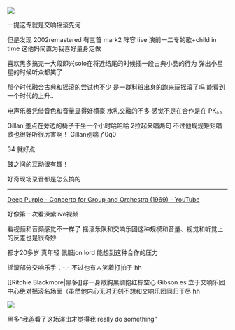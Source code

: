 ![](https://picture-guan.oss-cn-hangzhou.aliyuncs.com/20220818145043.png)

一提这专就是交响摇滚先河 

但是发现 2002remastered 有三首 mark2 阵容 live 演前一二专的歌+child in time 这他妈简直为我喜好量身定做

喜欢黑多搞完一大段即兴solo在将近结尾的时候插一段古典小品的行为 弹出小星星的时候听众都笑了

那个时代融合古典和摇滚的尝试也不少 是一群科班出身的跑来玩摇滚了吗 能看到一个时代的上升..

电声乐器凭借音色和音量显得好横豪 水乳交融的不多 感觉不是在合作是在 PK。。

Gillan 差点在旁边的椅子干坐一个小时哈哈哈 2拉起来唱两句 不过他规规矩矩唱歌也很好听很厉害啊！ Gillan别喘了0q0

34 就好点 

鼓之间的互动很有趣！


好奇现场录音都是怎么搞的

---

[Deep Purple - Concerto for Group and Orchestra (1969) - YouTube](https://www.youtube.com/watch?v=gnA1IMnLZr4&t=881s)

好像第一次看深紫live视频

看视频和音频感觉不一样了 摇滚乐队和交响乐团这种规模和音量、视觉和听觉上的反差也是很奇妙

都才20多岁 真年轻 佩服jon lord 能想到这种合作的压力 

摇滚部分交响乐手：-.- 不过也有人笑着打拍子 hh

[[Ritchie Blackmore|黑多]]穿一身敞胸黑绸抱红棕空心 Gibson es 立于交响乐团中心绝对摇滚名场面（虽然他内心无时无刻不想和交响乐团同归于尽 hh

![](https://picture-guan.oss-cn-hangzhou.aliyuncs.com/20220818145323.png)

黑多“我爸看了这场演出才觉得我 really do something”



